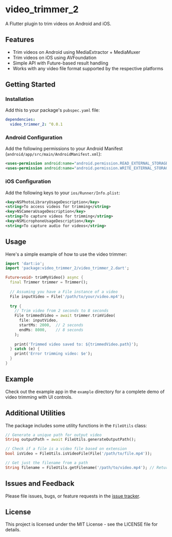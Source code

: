 # video_trimmer_2

A Flutter plugin to trim videos on Android and iOS.

## Features

- Trim videos on Android using MediaExtractor + MediaMuxer
- Trim videos on iOS using AVFoundation
- Simple API with Future-based result handling
- Works with any video file format supported by the respective platforms

## Getting Started

### Installation

Add this to your package's `pubspec.yaml` file:

```yaml
dependencies:
  video_trimmer_2: ^0.0.1
```

### Android Configuration

Add the following permissions to your Android Manifest (`android/app/src/main/AndroidManifest.xml`):

```xml
<uses-permission android:name="android.permission.READ_EXTERNAL_STORAGE" />
<uses-permission android:name="android.permission.WRITE_EXTERNAL_STORAGE" />
```

### iOS Configuration

Add the following keys to your `ios/Runner/Info.plist`:

```xml
<key>NSPhotoLibraryUsageDescription</key>
<string>To access videos for trimming</string>
<key>NSCameraUsageDescription</key>
<string>To capture videos for trimming</string>
<key>NSMicrophoneUsageDescription</key>
<string>To capture audio for videos</string>
```

## Usage

Here's a simple example of how to use the video trimmer:

```dart
import 'dart:io';
import 'package:video_trimmer_2/video_trimmer_2.dart';

Future<void> trimMyVideo() async {
  final Trimmer trimmer = Trimmer();
  
  // Assuming you have a File instance of a video
  File inputVideo = File('/path/to/your/video.mp4');
  
  try {
    // Trim video from 2 seconds to 8 seconds
    File trimmedVideo = await trimmer.trimVideo(
      file: inputVideo,
      startMs: 2000,  // 2 seconds
      endMs: 8000,    // 8 seconds
    );
    
    print('Trimmed video saved to: ${trimmedVideo.path}');
  } catch (e) {
    print('Error trimming video: $e');
  }
}
```

## Example

Check out the example app in the `example` directory for a complete demo of video trimming with UI controls.

## Additional Utilities

The package includes some utility functions in the `FileUtils` class:

```dart
// Generate a unique path for output video
String outputPath = await FileUtils.generateOutputPath();

// Check if a file is a video file based on extension
bool isVideo = FileUtils.isVideoFile(File('/path/to/file.mp4'));

// Get just the filename from a path
String filename = FileUtils.getFilename('/path/to/video.mp4'); // Returns 'video.mp4'
```

## Issues and Feedback

Please file issues, bugs, or feature requests in the [issue tracker](https://github.com/yourusername/video_trimmer_2/issues).

## License

This project is licensed under the MIT License - see the LICENSE file for details.